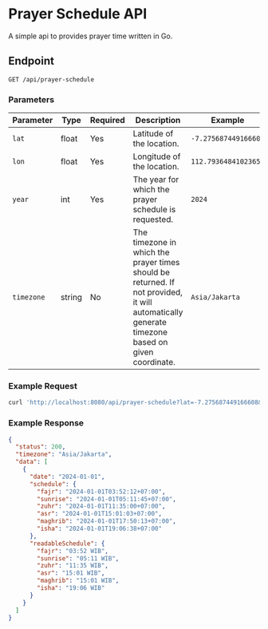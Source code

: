 # Prayer Schedule API

A simple api to provides prayer time written in Go.

## Endpoint

`GET /api/prayer-schedule`

### Parameters

| Parameter  | Type   | Required | Description                                                                                                                                    | Example              |
| ---------- | ------ | -------- | ---------------------------------------------------------------------------------------------------------------------------------------------- | -------------------- |
| `lat`      | float  | Yes      | Latitude of the location.                                                                                                                      | `-7.275687449166608` |
| `lon`      | float  | Yes      | Longitude of the location.                                                                                                                     | `112.7936484102365`  |
| `year`     | int    | Yes      | The year for which the prayer schedule is requested.                                                                                           | `2024`               |
| `timezone` | string | No       | The timezone in which the prayer times should be returned. If not provided, it will automatically generate timezone based on given coordinate. | `Asia/Jakarta`       |

### Example Request

```bash
curl 'http://localhost:8080/api/prayer-schedule?lat=-7.275687449166608&lon=112.7936484102365&year=2024&timezone=Asia%2FJakarta'
```

### Example Response

```json
{
  "status": 200,
  "timezone": "Asia/Jakarta",
  "data": [
    {
      "date": "2024-01-01",
      "schedule": {
        "fajr": "2024-01-01T03:52:12+07:00",
        "sunrise": "2024-01-01T05:11:45+07:00",
        "zuhr": "2024-01-01T11:35:00+07:00",
        "asr": "2024-01-01T15:01:03+07:00",
        "maghrib": "2024-01-01T17:50:13+07:00",
        "isha": "2024-01-01T19:06:38+07:00"
      },
      "readableSchedule": {
        "fajr": "03:52 WIB",
        "sunrise": "05:11 WIB",
        "zuhr": "11:35 WIB",
        "asr": "15:01 WIB",
        "maghrib": "15:01 WIB",
        "isha": "19:06 WIB"
      }
    }
  ]
}
```
